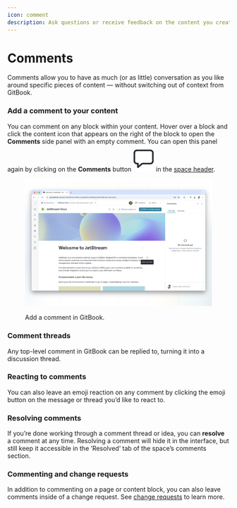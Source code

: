 ```yaml
---
icon: comment
description: Ask questions or receive feedback on the content you create in GitBook.
---
```


# Comments

Comments allow you to have as much (or as little) conversation as you like around specific pieces of content — without switching out of context from GitBook.

### Add a comment to your content <a href="#comment-within-your-content" id="comment-within-your-content"></a>

You can comment on any block within your content. Hover over a block and click the content icon that appears on the right of the block to open the **Comments** side panel with an empty comment. You can open this panel again by clicking on the **Comments** button <picture><source srcset="../.gitbook/assets/comments-dark.png" media="(prefers-color-scheme: dark)"><img src="../.gitbook/assets/comments-light.png" alt="" data-size="line"></picture> in the [space header](../content-editor/editor/navigation.md#space-header).

<figure><img src="../.gitbook/assets/collaboration-comments.png" alt=""><figcaption><p>Add a comment in GitBook.</p></figcaption></figure>

### Comment threads

Any top-level comment in GitBook can be replied to, turning it into a discussion thread.

### Reacting to comments

You can also leave an emoji reaction on any comment by clicking the emoji button on the message or thread you’d like to react to.

### Resolving comments

If you’re done working through a comment thread or idea, you can **resolve** a comment at any time. Resolving a comment will hide it in the interface, but still keep it accessible in the ’Resolved’ tab of the space’s comments section.

### Commenting and change requests

In addition to commenting on a page or content block, you can also leave comments inside of a change request. See [change requests](../content-editor/editor/change-requests.md) to learn more.
